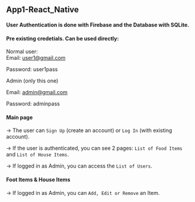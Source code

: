 ## App1-React_Native

#### User Authentication is done with Firebase and the Database with SQLite. 

#### Pre existing credetials. Can be used directly:

Normal user: <br />
Email: user1@gmail.com

Password: user1pass

Admin (only this one)

Email: admin@gmail.com

Password: adminpass

#### Main page

-> The user can `Sign Up` (create an account) or `Log In` (with existing account).

-> If the user is authenticated, you can see 2 pages: `List of Food Items` and `List of House Items`.

-> If logged in as Admin, you can access the `List of Users`.


#### Foot Items & House Items

-> If logged in as Admin, you can `Add, Edit or Remove` an Item. 
